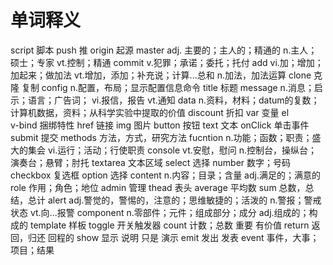 # 单词释义
script 脚本
push   推
origin 起源
master adj. 主要的；主人的；精通的
       n.主人；硕士；专家
       vt.控制；精通
commit v.犯罪；承诺；委托；托付
add    vi.加；增加；加起来；做加法
       vt.增加，添加；补充说；计算...总和
       n.加法，加法运算
clone  克隆 复制
config n.配置，布局；显示配置信息命令
title  标题
message n.消息；启示；语言；广告词；
        vi.报信，报告
        vt.通知
data    n.资料，材料；datum的复数；计算机数据，资料；从科学实验中提取的价值
discount 折扣
var     变量
el      
v-bind   捆绑特性
href     链接
img      图片
button   按钮
text     文本
onClick  单击事件
submit   提交
methods  方法，方式，研究方法
fucntion n.功能；函数；职责；盛大的集会
         vi.运行；活动；行使职责
console  vt.安慰，慰问
         n.控制台，操纵台；演奏台；悬臂；肘托
textarea 文本区域
select   选择
number   数字；号码
checkbox 复选框
option   选择
content  n.内容；目录；含量
         adj.满足的；满意的
role     作用；角色；地位
admin    管理
thead    表头
average  平均数
sum      总数，总结，总计
alert    adj.警觉的，警惕的，注意的；思维敏捷的；活泼的
         n.警报；警戒状态
         vt.向...报警
component n.零部件；元件；组成部分；成分
          adj.组成的；构成的
template 样板
toggle   开关触发器
count    计数；总数  重要  有价值
return   返回，归还 回程的
show     显示 说明 只是 演示
emit     发出 发表
event    事件，大事；项目；结果